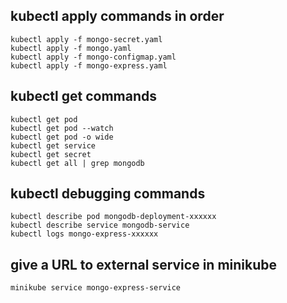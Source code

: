 ## kubectl apply commands in order
    
    kubectl apply -f mongo-secret.yaml
    kubectl apply -f mongo.yaml
    kubectl apply -f mongo-configmap.yaml
    kubectl apply -f mongo-express.yaml

## kubectl get commands

    kubectl get pod
    kubectl get pod --watch
    kubectl get pod -o wide
    kubectl get service
    kubectl get secret
    kubectl get all | grep mongodb

## kubectl debugging commands

    kubectl describe pod mongodb-deployment-xxxxxx
    kubectl describe service mongodb-service
    kubectl logs mongo-express-xxxxxx

## give a URL to external service in minikube

    minikube service mongo-express-service
